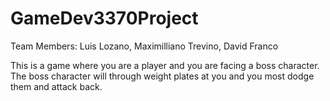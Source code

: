 # GameDev3370Project

Team Members: Luis Lozano, Maximilliano Trevino, David Franco

This is a game where you are a player and you are facing a boss character. The boss character will through weight plates at you and you most dodge them and attack back.
